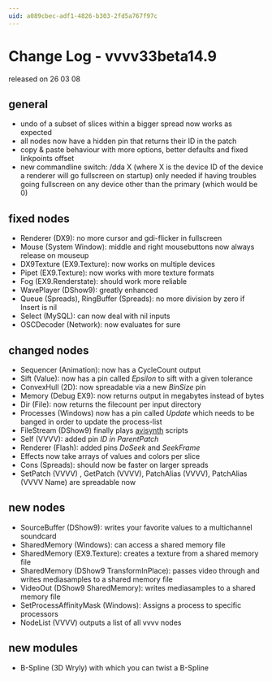 ```yaml
---
uid: a089cbec-adf1-4826-b303-2fd5a767f97c
---
```


# Change Log - vvvv33beta14.9
released on 26 03 08  

## general
* undo of a subset of slices within a bigger spread now works as expected  
* all nodes now have a hidden pin that returns their ID in the patch  
* copy & paste behaviour with more options, better defaults and fixed linkpoints offset  
* new commandline switch: /dda X (where X is the device ID of the device a renderer will go fullscreen on startup) only needed if having troubles going fullscreen on any device other than the primary (which would be 0)  

## fixed nodes
* Renderer (DX9): no more cursor and gdi-flicker in fullscreen  
* Mouse (System Window): middle and right mousebuttons now always release on mouseup  
* DX9Texture (EX9.Texture): now works on multiple devices  
* Pipet (EX9.Texture): now works with more texture formats  
* Fog (EX9.Renderstate): should work more reliable  
* WavePlayer (DShow9): greatly enhanced  
* Queue (Spreads), RingBuffer (Spreads): no more division by zero if Insert is nil  
* Select (MySQL): can now deal with nil inputs  
* OSCDecoder (Network): now evaluates for sure   


## changed nodes
* Sequencer (Animation): now has a CycleCount output  
* Sift (Value): now has a pin called *Epsilon* to sift with a given tolerance  
* ConvexHull (2D): now spreadable via a new *BinSize* pin  
* Memory (Debug EX9): now returns output in megabytes instead of bytes  
* Dir (File): now returns the filecount per input directory  
* Processes (Windows) now has a pin called *Update* which needs to be banged in order to update the process-list  
* FileStream (DShow9) finally plays <a href="http://avisynth.org" class="extURL" target="_blank">avisynth</a> scripts  
* Self (VVVV): added pin *ID in ParentPatch*  
* Renderer (Flash): added pins *DoSeek* and *SeekFrame*  
* Effects now take arrays of values and colors per slice  
* Cons (Spreads): should now be faster on larger spreads  
* SetPatch (VVVV) , GetPatch (VVVV), PatchAlias (VVVV), PatchAlias (VVVV Name) are spreadable now  

## new nodes
* SourceBuffer (DShow9): writes your favorite values to a multichannel soundcard  
* SharedMemory (Windows): can access a shared memory file  
* SharedMemory (EX9.Texture): creates a texture from a shared memory file  
* SharedMemory (DShow9 TransformInPlace): passes video through and writes mediasamples to a shared memory file  
* VideoOut (DShow9 SharedMemory): writes mediasamples to a shared memory file  
* SetProcessAffinityMask (Windows): Assigns a process to specific processors  
* NodeList (VVVV) outputs a list of all vvvv nodes  

## new modules
* B-Spline (3D Wryly) with which you can twist a B-Spline  